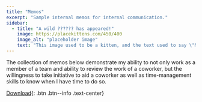 ```yaml
---
title: "Memos"
excerpt: "Sample internal memos for internal communication."
sidebar:
  - title: "A wild ?????? has appeared!"
    image: https://placekittens.com/450/400
    image_alt: "placeholder image"
    text: "This image used to be a kitten, and the text used to say \"Meow\", but then the kitten-generator broke. The image still might be a kitten, but it's no longer a guarantee."
---
```


The collection of memos below demonstrate my ability to not only work as a member of a team and ability to review the work of a coworker, but the willingness to take initiative to aid a coworker as well as time-management skills to know when I have time to do so.

[Download](/assets/en319/memos.md){: .btn .btn--info .text-center}
